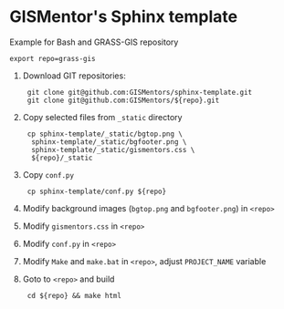 GISMentor's Sphinx template
===========================

Example for Bash and GRASS-GIS repository

    export repo=grass-gis

1. Download GIT repositories:

        git clone git@github.com:GISMentors/sphinx-template.git
        git clone git@github.com:GISMentors/${repo}.git

2. Copy selected files from `_static` directory

        cp sphinx-template/_static/bgtop.png \
         sphinx-template/_static/bgfooter.png \
         sphinx-template/_static/gismentors.css \
         ${repo}/_static

3. Copy `conf.py`

        cp sphinx-template/conf.py ${repo}

4. Modify background images (`bgtop.png` and `bgfooter.png`) in `<repo>`

5. Modify `gismentors.css` in `<repo>`

6. Modify `conf.py` in `<repo>`

7. Modify `Make` and `make.bat` in `<repo>`, adjust `PROJECT_NAME` variable

8. Goto to `<repo>` and build

        cd ${repo} && make html
